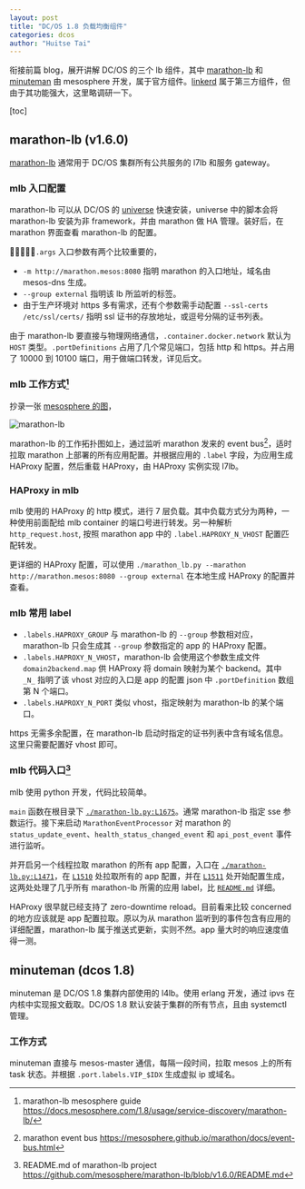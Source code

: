 ```yaml
---
layout: post
title: "DC/OS 1.8 负载均衡组件"
categories: dcos
author: "Huitse Tai"
---
```


衔接前篇 blog，展开讲解 DC/OS 的三个 lb 组件，其中 [marathon-lb](https://github.com/mesosphere/marathon-lb) 和 [minuteman](https://github.com/dcos/minuteman) 由 mesosphere 开发，属于官方组件。[linkerd](https://github.com/linkerd/linkerd) 属于第三方组件，但由于其功能强大，这里略调研一下。

[toc]

marathon-lb (v1.6.0)
----

[marathon-lb](https://github.com/mesosphere/marathon-lb) 通常用于 DC/OS 集群所有公共服务的 l7lb 和服务 gateway。

### mlb 入口配置

marathon-lb 可以从 DC/OS 的 [universe](https://github.com/mesosphere/universe) 快速安装，universe 中的脚本会将 marathon-lb 安装为非 framework，并由 marathon 做 HA 管理。装好后，在 marathon 界面查看 marathon-lb 的配置。

`.args` 入口参数有两个比较重要的，

* `-m http://marathon.mesos:8080` 指明 marathon 的入口地址，域名由 mesos-dns 生成。
* `--group external` 指明该 lb 所监听的标签。
* 由于生产环境对 https 多有需求，还有个参数需手动配置 `--ssl-certs /etc/ssl/certs/` 指明 ssl 证书的存放地址，或逗号分隔的证书列表。

由于 marathon-lb 要直接与物理网络通信，`.container.docker.network` 默认为 `HOST` 类型。`.portDefinitions` 占用了几个常见端口，包括 http 和 https。并占用了 10000 到 10100 端口，用于做端口转发，详见后文。

### mlb 工作方式[^mlb guide]

抄录一张 [mesosphere 的图](https://docs.mesosphere.com/1.8/usage/service-discovery/marathon-lb/)，

![marathon-lb](https://docs.mesosphere.com/wp-content/uploads/2016/06/lb1-3-800x692@2x.png)

marathon-lb 的工作拓扑图如上，通过监听 marathon 发来的 event bus[^marathon event bus]，适时拉取 marathon 上部署的所有应用配置。并根据应用的 `.label` 字段，为应用生成 HAProxy 配置，然后重载 HAProxy，由 HAProxy 实例实现 l7lb。

### HAProxy in mlb

mlb 使用的 HAProxy 的 http 模式，进行 7 层负载。其中负载方式分为两种，一种使用前面配给 mlb container 的端口号进行转发。另一种解析 `http_request.host`, 按照 marathon app 中的 `.label.HAPROXY_N_VHOST` 配置匹配转发。

更详细的 HAProxy 配置，可以使用 `./marathon_lb.py --marathon http://marathon.mesos:8080 --group external` 在本地生成 HAProxy 的配置并查看。

### mlb 常用 label

* `.labels.HAPROXY_GROUP` 与 marathon-lb 的 `--group` 参数相对应，marathon-lb 只会生成其 `--group` 参数指定的 app 的 HAProxy 配置。
* `.labels.HAPROXY_N_VHOST`，marathon-lb 会使用这个参数生成文件 `domain2backend.map` 供 HAProxy 将 domain 映射为某个 backend。其中 `_N_` 指明了该 vhost 对应的入口是 app 的配置 json 中 `.portDefinition` 数组第 N 个端口。
* `.labels.HAPROXY_N_PORT` 类似 vhost，指定映射为 marathon-lb 的某个端口。

https 无需多余配置，在 marathon-lb 启动时指定的证书列表中含有域名信息。这里只需要配置好 vhost 即可。

### mlb 代码入口[^mlb project]

mlb 使用 python 开发，代码比较简单。

`main` 函数在根目录下 [`./marathon-lb.py:L1675`](https://github.com/mesosphere/marathon-lb/blob/v1.6.0/marathon_lb.py#L1675)。通常 marathon-lb 指定 sse 参数运行。接下来启动 `MarathonEventProcessor` 对 marathon 的 `status_update_event`、`health_status_changed_event` 和 `api_post_event` 事件进行监听。

并开启另一个线程拉取 marathon 的所有 app 配置，入口在 [`./marathon-lb.py:L1471`](https://github.com/mesosphere/marathon-lb/blob/v1.6.0/marathon_lb.py#L1471)，在 [`L1510`](https://github.com/mesosphere/marathon-lb/blob/v1.6.0/marathon_lb.py#L1510) 处拉取所有的 app 配置，并在 [`L1511`](https://github.com/mesosphere/marathon-lb/blob/v1.6.0/marathon_lb.py#L1511) 处开始配置生成，这两处处理了几乎所有 marathon-lb 所需的应用 label，比 [`README.md`](https://github.com/mesosphere/marathon-lb/blob/v1.6.0/README.md) 详细。

HAProxy 很早就已经支持了 zero-downtime reload。目前看来比较 concerned 的地方应该就是 app 配置拉取。原以为从 marathon 监听到的事件包含有应用的详细配置，marathon-lb 属于推送式更新，实则不然。app 量大时的响应速度值得一测。

  [^mlb guide]: marathon-lb mesosphere guide https://docs.mesosphere.com/1.8/usage/service-discovery/marathon-lb/

  [^marathon event bus]: marathon event bus https://mesosphere.github.io/marathon/docs/event-bus.html

  [^mlb project]: README.md of marathon-lb project https://github.com/mesosphere/marathon-lb/blob/v1.6.0/README.md

minuteman (dcos 1.8)
----

minuteman 是 DC/OS 1.8 集群内部使用的 l4lb。使用 erlang 开发，通过 ipvs 在内核中实现报文截取。DC/OS 1.8 默认安装于集群的所有节点，且由 systemctl 管理。

### 工作方式

minuteman 直接与 mesos-master 通信，每隔一段时间，拉取 mesos 上的所有 task 状态。并根据 `.port.labels.VIP_$IDX` 生成虚拟 ip 或域名。
